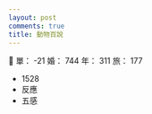 ```yaml
---
layout: post
comments: true
title: 動物百說
---
```


:kiss: 單： -21 婚： 744 年： 311 旅： 177

- 1528
- 反應
- 五感


